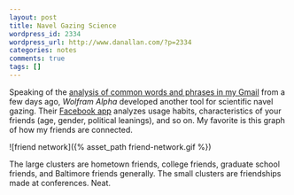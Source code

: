 ```yaml
---
layout: post
title: Navel Gazing Science
wordpress_id: 2334
wordpress_url: http://www.danallan.com/?p=2334
categories: notes
comments: true
tags: []
---
```

Speaking of the [analysis of common words and phrases in my Gmail](http://www.danallan.com/projects/2012/in-so-many-words/) from a few days ago, _Wolfram Alpha_ developed another tool for scientific navel gazing. Their [Facebook app](http://www.wolframalpha.com/input/?i=facebook) analyzes usage habits, characteristics of your friends (age, gender, political leanings), and so on. My favorite is this graph of how my friends are connected.

![friend network]({% asset_path friend-network.gif %})

The large clusters are hometown friends, college friends, graduate school friends, and Baltimore friends generally. The small clusters are friendships made at conferences. Neat.
